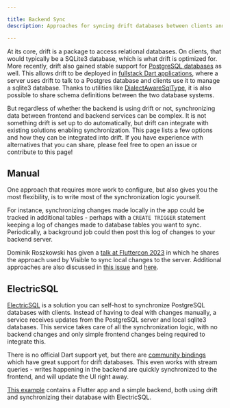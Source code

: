 ```yaml
---

title: Backend Sync
description: Approaches for syncing drift databases between clients and backends.

---
```


At its core, drift is a package to access relational databases. On clients, that would
typically be a SQLite3 database, which is what drift is optimized for.
More recently, drift also gained stable support for [PostgreSQL databases](../Platforms/postgres.md) as well.
This allows drift to be deployed in [fullstack Dart applications](https://github.com/simolus3/drift/tree/develop/examples/multi_package),
where a server uses drift to talk to a Postgres database and clients use it to manage a sqlite3 database.
Thanks to utilities like [DialectAwareSqlType](https://pub.dev/documentation/drift/latest/drift/DialectAwareSqlType-class.html),
it is also possible to share schema definitions between the two database systems.

But regardless of whether the backend is using drift or not, synchronizing data between frontend and
backend services can be complex.
It is not something drift is set up to do automatically, but drift can integrate with existing solutions
enabling synchronization.
This page lists a few options and how they can be integrated into drift.
If you have experience with alternatives that you can share, please feel free to open an issue or contribute
to this page!

## Manual

One approach that requires more work to configure, but also gives you the most flexibility, is to write
most of the synchronization logic yourself.

For instance, synchronizing changes made locally in the app could be tracked in additional tables - perhaps
with a `CREATE TRIGGER` statement keeping a log of changes made to database tables you want to sync.
Periodically, a background job could then post this log of changes to your backend server.

Dominik Roszkowski has given a [talk at Fluttercon 2023](https://www.droidcon.com/2023/08/06/from-network-failures-to-offline-success-a-journey-of-visible-app/)
in which he shares the approach used by Visible to sync local changes to the server.
Additional approaches are also discussed in [this issue](https://github.com/simolus3/drift/issues/136) and
[here](https://github.com/simolus3/drift/discussions/2880).

## ElectricSQL

[ElectricSQL](https://electric-sql.com/) is a solution you can self-host to synchronize PostgreSQL databases
with clients.
Instead of having to deal with changes manually, a service receives updates from the PostgreSQL server and
local sqlite3 databases. This service takes care of all the synchronization logic, with no backend changes
and only simple frontend changes being required to integrate this.

There is no official Dart support yet, but there are [community bindings](https://github.com/SkillDevs/electric_dart)
which have great support for drift databases.
This even works with stream queries - writes happening in the backend are quickly synchronized to the frontend,
and will update the UI right away.

[This example](https://github.com/SkillDevs/electric_dart/tree/master/todos_flutter) contains a Flutter app
and a simple backend, both using drift and synchronizing their database with ElectricSQL.
